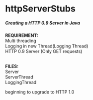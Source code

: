 <head><h1>httpServerStubs</h1></head>
<body><h5>Creating a HTTP 0.9 Server in Java</h5>
<p><b>REQUIREMENT:</b> <br/>
	Multi threading <br/>
	Logging in new Thread(Logging Thread) <br/>
	HTTP 0.9 Server (Only GET requests) <br/><br/>
</p>
	<p><b>FILES:</b><br/>
	Server<br/>
	ServerThread<br/>
	LoggingThread<br/>
	</p>
beginning to upgrade to HTTP 1.0</body>
